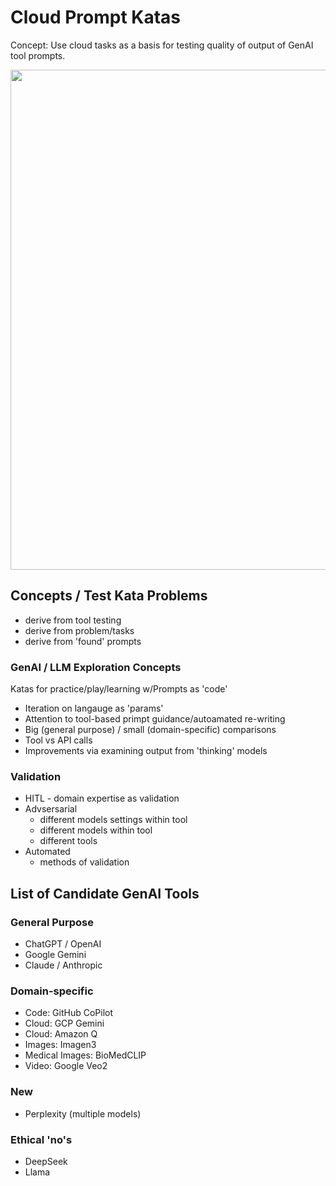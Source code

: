 # Cloud Prompt Katas

Concept: Use cloud tasks as a basis for testing quality of output of GenAI tool prompts. 

<img src="https://github.com/lynnlangit/learning-cloud/blob/master/images/prompt-kata-group.png" width=800>

## Concepts / Test Kata Problems
- derive from tool testing
- derive from problem/tasks
- derive from 'found' prompts

### GenAI / LLM Exploration Concepts
Katas for practice/play/learning w/Prompts as 'code'
- Iteration on langauge as 'params'
- Attention to tool-based primpt guidance/autoamated re-writing
- Big (general purpose) / small (domain-specific) comparisons
- Tool vs API calls
- Improvements via examining output from 'thinking' models

### Validation 
- HITL - domain expertise as validation
- Advsersarial 
    - different models settings within tool
    - different models within tool
    - different tools
- Automated
    - methods of validation

## List of Candidate GenAI Tools

### General Purpose
- ChatGPT / OpenAI
- Google Gemini
- Claude / Anthropic

### Domain-specific 
- Code: GitHub CoPilot
- Cloud: GCP Gemini
- Cloud: Amazon Q
- Images: Imagen3
- Medical Images: BioMedCLIP
- Video: Google Veo2

### New
- Perplexity (multiple models)

### Ethical 'no's
- DeepSeek
- Llama
